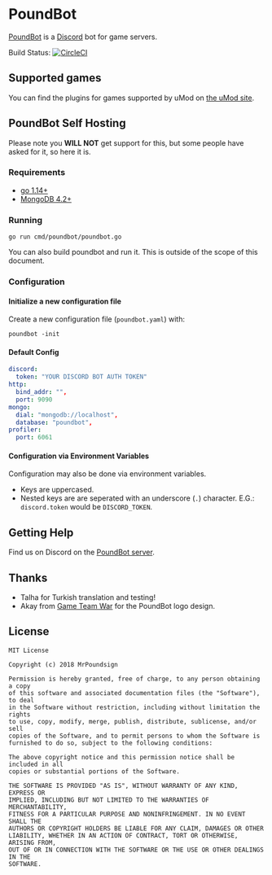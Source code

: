 # PoundBot

[PoundBot](https://github.com/poundbot/poundbot) is a [Discord](https://discord.gg/) bot for game servers.

Build Status: [![CircleCI](https://circleci.com/gh/poundbot/poundbot.svg?style=svg)](https://circleci.com/gh/poundbot/poundbot)

## Supported games

You can find the plugins for games supported by uMod on [the uMod site](https://umod.org/plugins/pound-bot).

## PoundBot Self Hosting

Please note you **WILL NOT** get support for this, but some people have asked for it, so here it is.

### Requirements

* [go 1.14+](https://golang.org)
* [MongoDB 4.2+](https://mongodb.org)

### Running

`go run cmd/poundbot/poundbot.go`

You can also build poundbot and run it. This is outside of the scope of this document.

### Configuration

#### Initialize a new configuration file

Create a new configuration file (`poundbot.yaml`) with:

`poundbot -init`

#### Default Config

```yaml
discord:
  token: "YOUR DISCORD BOT AUTH TOKEN"
http:
  bind_addr: "",
  port: 9090
mongo:
  dial: "mongodb://localhost",
  database: "poundbot",
profiler:
  port: 6061
```

#### Configuration via Environment Variables

Configuration may also be done via environment variables. 

* Keys are uppercased.
* Nested keys are are seperated with an underscore (`.`) character. E.G.:  
  `discord.token` would be `DISCORD_TOKEN`.

## Getting Help

Find us on Discord on the [PoundBot server](https://discord.gg/ZPNtWEf).

## Thanks

* Talha for Turkish translation and testing!
* Akay from [Game Team War](http://gameteamwar.com/) for the PoundBot logo design.

## License

```text
MIT License

Copyright (c) 2018 MrPoundsign

Permission is hereby granted, free of charge, to any person obtaining a copy
of this software and associated documentation files (the "Software"), to deal
in the Software without restriction, including without limitation the rights
to use, copy, modify, merge, publish, distribute, sublicense, and/or sell
copies of the Software, and to permit persons to whom the Software is
furnished to do so, subject to the following conditions:

The above copyright notice and this permission notice shall be included in all
copies or substantial portions of the Software.

THE SOFTWARE IS PROVIDED "AS IS", WITHOUT WARRANTY OF ANY KIND, EXPRESS OR
IMPLIED, INCLUDING BUT NOT LIMITED TO THE WARRANTIES OF MERCHANTABILITY,
FITNESS FOR A PARTICULAR PURPOSE AND NONINFRINGEMENT. IN NO EVENT SHALL THE
AUTHORS OR COPYRIGHT HOLDERS BE LIABLE FOR ANY CLAIM, DAMAGES OR OTHER
LIABILITY, WHETHER IN AN ACTION OF CONTRACT, TORT OR OTHERWISE, ARISING FROM,
OUT OF OR IN CONNECTION WITH THE SOFTWARE OR THE USE OR OTHER DEALINGS IN THE
SOFTWARE.
```
